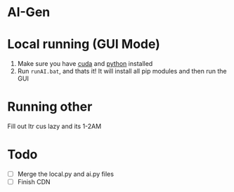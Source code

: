 # AI-Gen

# Local running (GUI Mode)

1. Make sure you have [cuda](https://developer.nvidia.com/cuda-toolkit) and [python](https://www.python.org/) installed
2. Run `runAI.bat`, and thats it! It will install all pip modules and then run the GUI

# Running other

Fill out ltr cus lazy and its 1-2AM

# Todo

- [ ] Merge the local.py and ai.py files
- [ ] Finish CDN